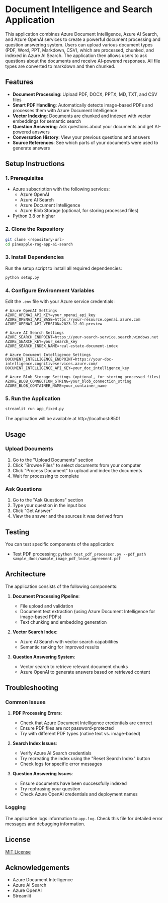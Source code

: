 # Document Intelligence and Search Application

This application combines Azure Document Intelligence, Azure AI Search, and Azure OpenAI services to create a powerful document processing and question answering system. Users can upload various document types (PDF, Word, PPT, Markdown, CSV), which are processed, chunked, and indexed in Azure AI Search. The application then allows users to ask questions about the documents and receive AI-powered responses. All file types are converted to markdown and then chunked.

## Features

- **Document Processing**: Upload PDF, DOCX, PPTX, MD, TXT, and CSV files
- **Smart PDF Handling**: Automatically detects image-based PDFs and processes them with Azure Document Intelligence
- **Vector Indexing**: Documents are chunked and indexed with vector embeddings for semantic search
- **Question Answering**: Ask questions about your documents and get AI-powered answers
- **Conversation History**: View your previous questions and answers
- **Source References**: See which parts of your documents were used to generate answers

## Setup Instructions

### 1. Prerequisites

- Azure subscription with the following services:
  - Azure OpenAI
  - Azure AI Search
  - Azure Document Intelligence
  - Azure Blob Storage (optional, for storing processed files)
- Python 3.8 or higher

### 2. Clone the Repository

```bash
git clone <repository-url>
cd pineapple-rag-app-ai-search
```

### 3. Install Dependencies

Run the setup script to install all required dependencies:

```bash
python setup.py
```

### 4. Configure Environment Variables

Edit the `.env` file with your Azure service credentials:

```
# Azure OpenAI Settings
AZURE_OPENAI_API_KEY=your_openai_api_key
AZURE_OPENAI_API_BASE=https://your-resource.openai.azure.com
AZURE_OPENAI_API_VERSION=2023-12-01-preview

# Azure AI Search Settings
AZURE_SEARCH_ENDPOINT=https://your-search-service.search.windows.net
AZURE_SEARCH_KEY=your_search_key
AZURE_SEARCH_INDEX_NAME=real-estate-document-index

# Azure Document Intelligence Settings
DOCUMENT_INTELLIGENCE_ENDPOINT=https://your-doc-intelligence.cognitiveservices.azure.com/
DOCUMENT_INTELLIGENCE_API_KEY=your_doc_intelligence_key

# Azure Blob Storage Settings (optional, for storing processed files)
AZURE_BLOB_CONNECTION_STRING=your_blob_connection_string
AZURE_BLOB_CONTAINER_NAME=your_container_name
```

### 5. Run the Application

```bash
streamlit run app_fixed.py
```

The application will be available at http://localhost:8501

## Usage

### Upload Documents

1. Go to the "Upload Documents" section
2. Click "Browse Files" to select documents from your computer
3. Click "Process Document" to upload and index the documents
4. Wait for processing to complete

### Ask Questions

1. Go to the "Ask Questions" section
2. Type your question in the input box
3. Click "Get Answer"
4. View the answer and the sources it was derived from

## Testing

You can test specific components of the application:

- Test PDF processing: `python test_pdf_processor.py --pdf_path sample_docs/sample_image_pdf_lease_agreement.pdf`

## Architecture

The application consists of the following components:

1. **Document Processing Pipeline**:
   - File upload and validation
   - Document text extraction (using Azure Document Intelligence for image-based PDFs)
   - Text chunking and embedding generation

2. **Vector Search Index**:
   - Azure AI Search with vector search capabilities
   - Semantic ranking for improved results

3. **Question Answering System**:
   - Vector search to retrieve relevant document chunks
   - Azure OpenAI to generate answers based on retrieved content

## Troubleshooting

### Common Issues

1. **PDF Processing Errors**:
   - Check that Azure Document Intelligence credentials are correct
   - Ensure PDF files are not password-protected
   - Try with different PDF types (native text vs. image-based)

2. **Search Index Issues**:
   - Verify Azure AI Search credentials
   - Try recreating the index using the "Reset Search Index" button
   - Check logs for specific error messages

3. **Question Answering Issues**:
   - Ensure documents have been successfully indexed
   - Try rephrasing your question
   - Check Azure OpenAI credentials and deployment names

### Logging

The application logs information to `app.log`. Check this file for detailed error messages and debugging information.

## License

[MIT License](LICENSE)

## Acknowledgements

- Azure Document Intelligence
- Azure AI Search
- Azure OpenAI
- Streamlit
